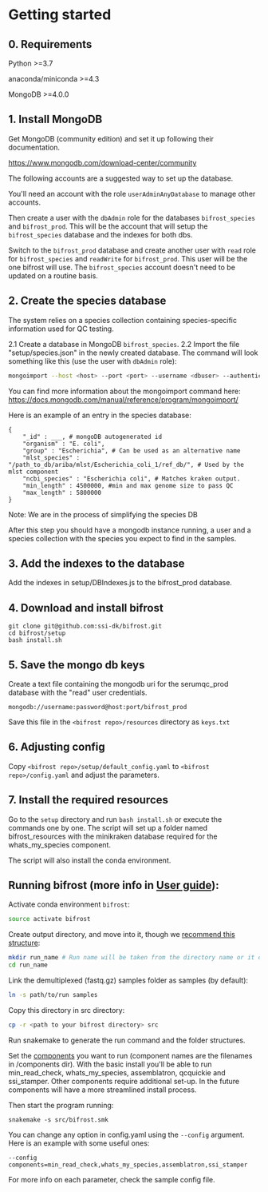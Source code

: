 # Getting started


## 0. Requirements

Python >=3.7

anaconda/miniconda >=4.3

MongoDB >=4.0.0

## 1. Install MongoDB

Get MongoDB (community edition) and set it up following their documentation.

https://www.mongodb.com/download-center/community

The following accounts are a suggested way to set up the database.

You'll need an account with the role `userAdminAnyDatabase` to manage other accounts.

Then create a user with the `dbAdmin` role for the databases `bifrost_species` and `bifrost_prod`.
This will be the account that will setup the `bifrost_species` database and the indexes for both dbs.

Switch to the `bifrost_prod` database and create another user with `read` role for `bifrost_species` and `readWrite` for `bifrost_prod`.
This user will be the one bifrost will use. The `bifrost_species` account doesn't need to be updated on a routine basis.

## 2. Create the species database

The system relies on a species collection containing species-specific information used for
QC testing.

2.1 Create a database in MongoDB `bifrost_species`.
2.2 Import the file "setup/species.json" in the newly created database.
The command will look something like this (use the user with `dbAdmin` role):

```bash
mongoimport --host <host> --port <port> --username <dbuser> --authenticationDatabase admin --db bifrost_species --collection species
```

You can find more information about the mongoimport command here: https://docs.mongodb.com/manual/reference/program/mongoimport/

Here is an example of an entry in the species database:

```
{
    "_id" : ___, # mongoDB autogenerated id
    "organism" : "E. coli",
    "group" : "Escherichia", # Can be used as an alternative name
    "mlst_species" : "/path_to_db/ariba/mlst/Escherichia_coli_1/ref_db/", # Used by the mlst component
    "ncbi_species" : "Escherichia coli", # Matches kraken output.
    "min_length" : 4500000, #min and max genome size to pass QC
    "max_length" : 5800000
}
```

Note: We are in the process of simplifying the species DB

After this step you should have a mongodb instance running, a user and a species collection with the species you expect to find in the samples.

## 3. Add the indexes to the database

Add the indexes in setup/DBIndexes.js to the bifrost_prod database.

## 4. Download and install bifrost

```
git clone git@github.com:ssi-dk/bifrost.git
cd bifrost/setup
bash install.sh
```

## 5. Save the mongo db keys

Create a text file containing the mongodb uri for the serumqc_prod database with the "read" user credentials.

`mongodb://username:password@host:port/bifrost_prod`

Save this file in the `<bifrost repo>/resources` directory as `keys.txt`


## 6. Adjusting config

Copy `<bifrost repo>/setup/default_config.yaml` to `<bifrost repo>/config.yaml` and adjust the parameters.

## 7. Install the required resources

Go to the `setup` directory and run `bash install.sh` or execute the commands one by one.
The script will set up a folder named bifrost_resources with the minikraken database
required for the whats_my_species component.

The script will also install the conda environment.


## Running bifrost (more info in [User guide](user_guide.md)):

Activate conda environment `bifrost`:

```bash
source activate bifrost
```

Create output directory, and move into it, though we [recommend this structure](file_structure.md):

```bash
mkdir run_name # Run name will be taken from the directory name or it can be set through config
cd run_name
```

Link the demultiplexed (fastq.gz) samples folder as samples (by default):

```bash
ln -s path/to/run samples
```

Copy this directory in src directory:

```bash
cp -r <path to your bifrost directory> src
```

Run snakemake to generate the run command and the folder structures.

Set the [components](components.md) you want to run (component names are the filenames in /components dir). With the basic install you'll be able to run min_read_check, whats_my_species, assemblatron, qcquickie and ssi_stamper. Other components require additional set-up. In the future components will have a more streamlined install process.

Then start the program running:

```
snakemake -s src/bifrost.smk
```

You can change any option in config.yaml using the `--config` argument. Here is an example with some useful ones:

```
--config components=min_read_check,whats_my_species,assemblatron,ssi_stamper
```

For more info on each parameter, check the sample config file.

